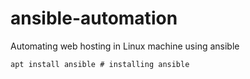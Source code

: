 # ansible-automation
Automating web hosting in Linux machine using ansible
```
apt install ansible # installing ansible
